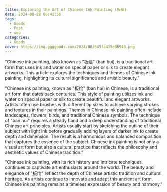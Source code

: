 ```yaml
---
title: Exploring the Art of Chinese Ink Painting (板绘)
date: 2024-08-28 06:41:56
tags:
  - Goods
  - Post
  - web
categories:
  - Goods
cover: https://img.ggggoods.com/2024/08/645fa415e86948.png
---
```


"Chinese ink painting, also known as \"板绘\" (ban hui), is a traditional art form that uses ink and water on special paper or silk to create elegant artworks. This article explores the techniques and themes of Chinese ink painting, highlighting its cultural significance and artistic beauty."

"Chinese ink painting, known as \"板绘\" (ban hui) in Chinese, is a traditional art form that dates back centuries. This style of painting utilizes ink and water on special paper or silk to create beautiful and elegant artworks. Artists often use brushes with different tip sizes to achieve varying strokes and textures in their paintings. Themes in Chinese ink painting often include landscapes, flowers, birds, and traditional Chinese symbols. The technique of \"ban hui\" requires a steady hand and a deep understanding of traditional Chinese art principles. Artists usually start by sketching the outline of their subject with light ink before gradually adding layers of darker ink to create depth and dimension. The result is a harmonious and balanced composition that captures the essence of the subject. Chinese ink painting is not only a visual art form but also a cultural practice that reflects the philosophy and aesthetic values of Chinese tradition."

"Chinese ink painting, with its rich history and intricate techniques, continues to captivate art enthusiasts around the world. The beauty and elegance of \"板绘\" reflect the depth of Chinese artistic tradition and cultural heritage. As artists continue to innovate and adapt this ancient art form, Chinese ink painting remains a timeless expression of beauty and harmony."
